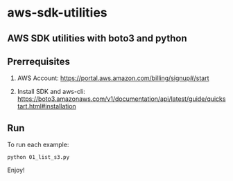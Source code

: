 # aws-sdk-utilities
## AWS SDK utilities with boto3 and python

## Prerrequisites

1. AWS Account: https://portal.aws.amazon.com/billing/signup#/start

2. Install SDK and aws-cli: https://boto3.amazonaws.com/v1/documentation/api/latest/guide/quickstart.html#installation


## Run

To run each example:
```
python 01_list_s3.py 
```

Enjoy!
